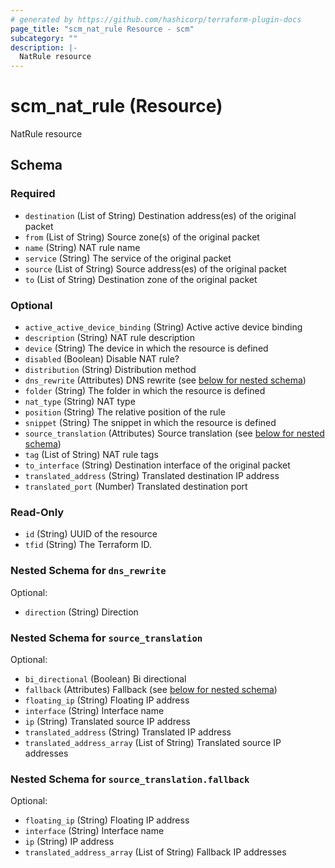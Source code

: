 ```yaml
---
# generated by https://github.com/hashicorp/terraform-plugin-docs
page_title: "scm_nat_rule Resource - scm"
subcategory: ""
description: |-
  NatRule resource
---
```


# scm_nat_rule (Resource)

NatRule resource



<!-- schema generated by tfplugindocs -->
## Schema

### Required

- `destination` (List of String) Destination address(es) of the original packet
- `from` (List of String) Source zone(s) of the original packet
- `name` (String) NAT rule name
- `service` (String) The service of the original packet
- `source` (List of String) Source address(es) of the original packet
- `to` (List of String) Destination zone of the original packet

### Optional

- `active_active_device_binding` (String) Active active device binding
- `description` (String) NAT rule description
- `device` (String) The device in which the resource is defined
- `disabled` (Boolean) Disable NAT rule?
- `distribution` (String) Distribution method
- `dns_rewrite` (Attributes) DNS rewrite (see [below for nested schema](#nestedatt--dns_rewrite))
- `folder` (String) The folder in which the resource is defined
- `nat_type` (String) NAT type
- `position` (String) The relative position of the rule
- `snippet` (String) The snippet in which the resource is defined
- `source_translation` (Attributes) Source translation (see [below for nested schema](#nestedatt--source_translation))
- `tag` (List of String) NAT rule tags
- `to_interface` (String) Destination interface of the original packet
- `translated_address` (String) Translated destination IP address
- `translated_port` (Number) Translated destination port

### Read-Only

- `id` (String) UUID of the resource
- `tfid` (String) The Terraform ID.

<a id="nestedatt--dns_rewrite"></a>
### Nested Schema for `dns_rewrite`

Optional:

- `direction` (String) Direction


<a id="nestedatt--source_translation"></a>
### Nested Schema for `source_translation`

Optional:

- `bi_directional` (Boolean) Bi directional
- `fallback` (Attributes) Fallback (see [below for nested schema](#nestedatt--source_translation--fallback))
- `floating_ip` (String) Floating IP address
- `interface` (String) Interface name
- `ip` (String) Translated source IP address
- `translated_address` (String) Translated IP address
- `translated_address_array` (List of String) Translated source IP addresses

<a id="nestedatt--source_translation--fallback"></a>
### Nested Schema for `source_translation.fallback`

Optional:

- `floating_ip` (String) Floating IP address
- `interface` (String) Interface name
- `ip` (String) IP address
- `translated_address_array` (List of String) Fallback IP addresses
